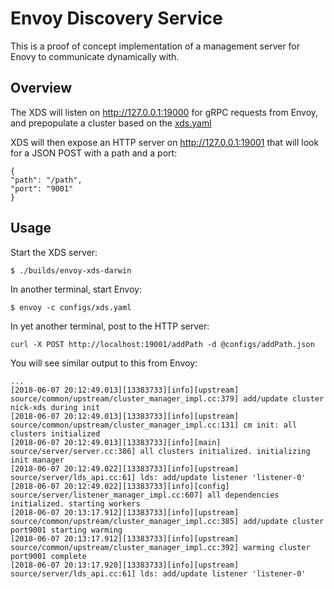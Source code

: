 # Envoy Discovery Service

This is a proof of concept implementation of a management server for Enovy to communicate dynamically with.

## Overview

The XDS will listen on http://127.0.0.1:19000 for gRPC requests from Envoy, and prepopulate a cluster based on the [xds.yaml](configs/xds.yaml)

XDS will then expose an HTTP server on http://127.0.0.1:19001 that will look for a JSON POST with a path and a port:

```
{
"path": "/path",
"port": "9001"
}
```
## Usage

Start the XDS server:

```
$ ./builds/envoy-xds-darwin
```

In another terminal, start Envoy:

```
$ envoy -c configs/xds.yaml
```

In yet another terminal, post to the HTTP server:

```
curl -X POST http://localhost:19001/addPath -d @configs/addPath.json
```

You will see similar output to this from Envoy:

```
...
[2018-06-07 20:12:49.013][13383733][info][upstream] source/common/upstream/cluster_manager_impl.cc:379] add/update cluster nick-xds during init
[2018-06-07 20:12:49.013][13383733][info][upstream] source/common/upstream/cluster_manager_impl.cc:131] cm init: all clusters initialized
[2018-06-07 20:12:49.013][13383733][info][main] source/server/server.cc:386] all clusters initialized. initializing init manager
[2018-06-07 20:12:49.022][13383733][info][upstream] source/server/lds_api.cc:61] lds: add/update listener 'listener-0'
[2018-06-07 20:12:49.022][13383733][info][config] source/server/listener_manager_impl.cc:607] all dependencies initialized. starting workers
[2018-06-07 20:13:17.912][13383733][info][upstream] source/common/upstream/cluster_manager_impl.cc:385] add/update cluster port9001 starting warming
[2018-06-07 20:13:17.912][13383733][info][upstream] source/common/upstream/cluster_manager_impl.cc:392] warming cluster port9001 complete
[2018-06-07 20:13:17.920][13383733][info][upstream] source/server/lds_api.cc:61] lds: add/update listener 'listener-0'
```
